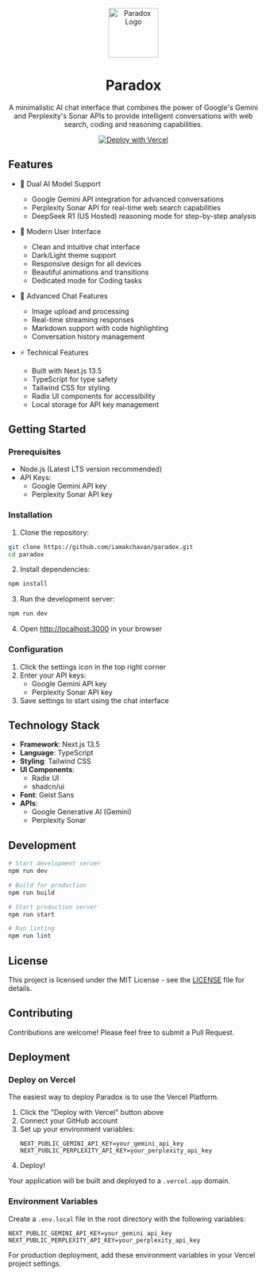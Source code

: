 <p align="center">
  <img src="https://hebbkx1anhila5yf.public.blob.vercel-storage.com/extension_icon%20(4)-6Wye0wySEvOe9CE7mSoAVG5mEWUqc7.png" width="100" height="100" alt="Paradox Logo">
</p>

<div align="center">

# Paradox

A minimalistic AI chat interface that combines the power of Google's Gemini and Perplexity's Sonar APIs to provide intelligent conversations with web search, coding and reasoning capabilities.

[![Deploy with Vercel](https://vercel.com/button)](https://vercel.com/new/clone?repository-url=https%3A%2F%2Fgithub.com%2Fiamakchavan%2Fparadox)

</div>

## Features

- 🤖 Dual AI Model Support
  - Google Gemini API integration for advanced conversations
  - Perplexity Sonar API for real-time web search capabilities
  - DeepSeek R1 (US Hosted) reasoning mode for step-by-step analysis
  
- 🎨 Modern User Interface
  - Clean and intuitive chat interface
  - Dark/Light theme support
  - Responsive design for all devices
  - Beautiful animations and transitions
  - Dedicated mode for Coding tasks
  
- 📱 Advanced Chat Features
  - Image upload and processing
  - Real-time streaming responses
  - Markdown support with code highlighting
  - Conversation history management
  
- ⚡ Technical Features
  - Built with Next.js 13.5
  - TypeScript for type safety
  - Tailwind CSS for styling
  - Radix UI components for accessibility
  - Local storage for API key management

## Getting Started

### Prerequisites

- Node.js (Latest LTS version recommended)
- API Keys:
  - Google Gemini API key
  - Perplexity Sonar API key

### Installation

1. Clone the repository:
```bash
git clone https://github.com/iamakchavan/paradox.git
cd paradox
```

2. Install dependencies:
```bash
npm install
```

3. Run the development server:
```bash
npm run dev
```

4. Open [http://localhost:3000](http://localhost:3000) in your browser

### Configuration

1. Click the settings icon in the top right corner
2. Enter your API keys:
   - Google Gemini API key
   - Perplexity Sonar API key
3. Save settings to start using the chat interface

## Technology Stack

- **Framework**: Next.js 13.5
- **Language**: TypeScript
- **Styling**: Tailwind CSS
- **UI Components**: 
  - Radix UI
  - shadcn/ui
- **Font**: Geist Sans
- **APIs**:
  - Google Generative AI (Gemini)
  - Perplexity Sonar
  
## Development

```bash
# Start development server
npm run dev

# Build for production
npm run build

# Start production server
npm run start

# Run linting
npm run lint
```

## License

This project is licensed under the MIT License - see the [LICENSE](LICENSE) file for details.

## Contributing

Contributions are welcome! Please feel free to submit a Pull Request.

## Deployment

### Deploy on Vercel

The easiest way to deploy Paradox is to use the Vercel Platform.

1. Click the "Deploy with Vercel" button above
2. Connect your GitHub account
3. Set up your environment variables:
   ```env
   NEXT_PUBLIC_GEMINI_API_KEY=your_gemini_api_key
   NEXT_PUBLIC_PERPLEXITY_API_KEY=your_perplexity_api_key
   ```
4. Deploy!

Your application will be built and deployed to a `.vercel.app` domain.

### Environment Variables

Create a `.env.local` file in the root directory with the following variables:

```env
NEXT_PUBLIC_GEMINI_API_KEY=your_gemini_api_key
NEXT_PUBLIC_PERPLEXITY_API_KEY=your_perplexity_api_key
```

For production deployment, add these environment variables in your Vercel project settings.
